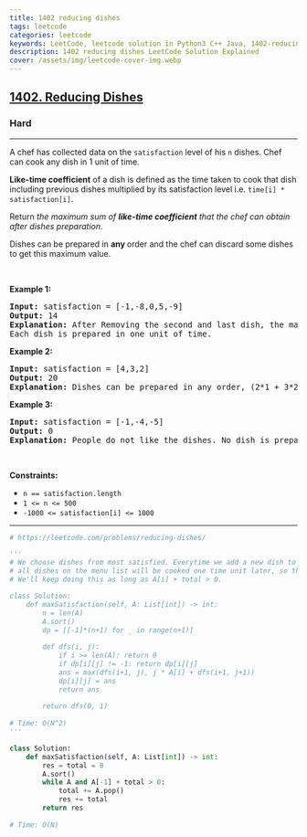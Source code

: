 ```yaml
---
title: 1402 reducing dishes
tags: leetcode
categories: leetcode
keywords: LeetCode, leetcode solution in Python3 C++ Java, 1402-reducing-dishes solution
description: 1402 reducing dishes LeetCode Solution Explained
cover: /assets/img/leetcode-cover-img.webp
---
```





<h2><a href="https://leetcode.com/problems/reducing-dishes/">1402. Reducing Dishes</a></h2><h3>Hard</h3><hr><div><p>A chef has collected data on the <code>satisfaction</code> level of his <code>n</code> dishes. Chef can cook any dish in 1 unit of time.</p>

<p><strong>Like-time coefficient</strong> of a dish is defined as the time taken to cook that dish including previous dishes multiplied by its satisfaction level i.e. <code>time[i] * satisfaction[i]</code>.</p>

<p>Return <em>the maximum sum of <strong>like-time coefficient</strong> that the chef can obtain after dishes preparation</em>.</p>

<p>Dishes can be prepared in <strong>any </strong>order and the chef can discard some dishes to get this maximum value.</p>

<p>&nbsp;</p>
<p><strong class="example">Example 1:</strong></p>

<pre><strong>Input:</strong> satisfaction = [-1,-8,0,5,-9]
<strong>Output:</strong> 14
<strong>Explanation:</strong> After Removing the second and last dish, the maximum total <strong>like-time coefficient</strong> will be equal to (-1*1 + 0*2 + 5*3 = 14).
Each dish is prepared in one unit of time.</pre>

<p><strong class="example">Example 2:</strong></p>

<pre><strong>Input:</strong> satisfaction = [4,3,2]
<strong>Output:</strong> 20
<strong>Explanation:</strong> Dishes can be prepared in any order, (2*1 + 3*2 + 4*3 = 20)
</pre>

<p><strong class="example">Example 3:</strong></p>

<pre><strong>Input:</strong> satisfaction = [-1,-4,-5]
<strong>Output:</strong> 0
<strong>Explanation:</strong> People do not like the dishes. No dish is prepared.
</pre>

<p>&nbsp;</p>
<p><strong>Constraints:</strong></p>

<ul>
	<li><code>n == satisfaction.length</code></li>
	<li><code>1 &lt;= n &lt;= 500</code></li>
	<li><code>-1000 &lt;= satisfaction[i] &lt;= 1000</code></li>
</ul>
</div>

---




```python
# https://leetcode.com/problems/reducing-dishes/

'''
# We choose dishes from most satisfied. Everytime we add a new dish to the menu list, 
# all dishes on the menu list will be cooked one time unit later, so the result += total satisfaction on the list.
# We'll keep doing this as long as A[i] + total > 0.

class Solution:
    def maxSatisfaction(self, A: List[int]) -> int:
        n = len(A)
        A.sort()
        dp = [[-1]*(n+1) for _ in range(n+1)]
        
        def dfs(i, j):
            if i >= len(A): return 0
            if dp[i][j] != -1: return dp[i][j]
            ans = max(dfs(i+1, j), j * A[i] + dfs(i+1, j+1))
            dp[i][j] = ans
            return ans
        
        return dfs(0, 1)
    
# Time: O(N^2)
'''

class Solution:
    def maxSatisfaction(self, A: List[int]) -> int:
        res = total = 0
        A.sort()
        while A and A[-1] + total > 0:
            total += A.pop()
            res += total
        return res
      
# Time: O(N)
```
